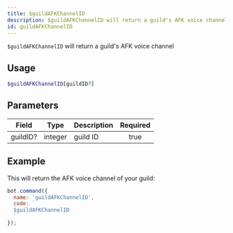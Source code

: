 ```yaml
---
title: $guildAFKChannelID 
description: $guildAFKChannelID will return a guild's AFK voice channel.
id: guildAFKChannelID
---
```


`$guildAFKChannelID` will return a guild's AFK voice channel

## Usage

```php
$guildAFKChannelID[guildID?]
```

## Parameters 


| Field    | Type    | Description | Required |
| -------- | ------- | ----------- |:--------:|
| guildID? | integer | guild ID    |    true   |


## Example

This will return the AFK voice channel of your guild:

```javascript
bot.command({
  name: 'guildAFKChannelID',
  code: `
  $guildAFKChannelID
  `
});
```
